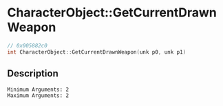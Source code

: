 # CharacterObject::GetCurrentDrawnWeapon
```c
// 0x005882c0
int CharacterObject::GetCurrentDrawnWeapon(unk p0, unk p1)
```
## Description
```
Minimum Arguments: 2
Maximum Arguments: 2
```
